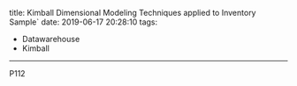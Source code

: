 title: Kimball Dimensional Modeling Techniques applied to Inventory Sample`
date: 2019-06-17 20:28:10
tags:
- Datawarehouse
- Kimball
---

P112
